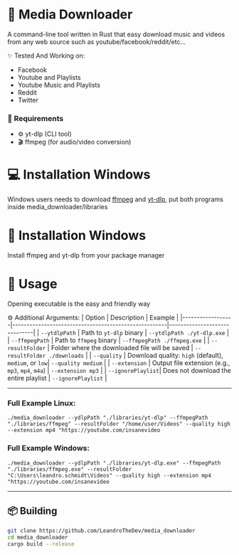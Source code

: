 # 🎵 Media Downloader
A command-line tool written in Rust that easy download music and videos from any web source such as youtube/facebook/reddit/etc...

✨ Tested And Working on:
- Facebook
- Youtube and Playlists
- Youtube Music and Playlists
- Reddit
- Twitter

### 🔧 Requirements
- ⚙️ yt-dlp (CLI tool)
- 🎬 ffmpeg (for audio/video conversion)

# 💻 Installation Windows
Windows users needs to download [ffmpeg](https://ffmpeg.org/download.html) and [yt-dlp](https://github.com/yt-dlp/yt-dlp/releases), put both programs inside media_downloader/libraries

# 🐧 Installation Windows
Install ffmpeg and yt-dlp from your package manager

# 🚀 Usage
Opening executable is the easy and friendly way

⚙️ Additional Arguments:
| Option           | Description                                          | Example                      |
|------------------|------------------------------------------------------|------------------------------|
| `--ytdlpPath`     | Path to `yt-dlp` binary                              | `--ytdlpPath ./yt-dlp.exe`   |
| `--ffmpegPath`    | Path to `ffmpeg` binary                              | `--ffmpegPath ./ffmpeg.exe`  |
| `--resultFolder`  | Folder where the downloaded file will be saved       | `--resultFolder ./downloads` |
| `--quality`       | Download quality: `high` (default), `medium`, or `low`| `--quality medium`           |
| `--extension`     | Output file extension (e.g., `mp3`, `mp4`, `m4a`)   | `--extension mp3`            |
| `--ignorePlaylist`| Does not download the entire playlist                | `--ignorePlaylist`            |

---

### Full Example Linux:
``./media_downloader --ydlpPath "./libraries/yt-dlp" --ffmpegPath "./libraries/ffmpeg" --resultFolder "/home/user/Videos" --quality high --extension mp4 "https://youtube.com/insanevideo``

### Full Example Windows:
``./media_downloader --ydlpPath "./libraries/yt-dlp.exe" --ffmpegPath "./libraries/ffmpeg.exe" --resultFolder "C:\Users\leandro.schmidt\Videos" --quality high --extension mp4 "https://youtube.com/insanevideo``

---

## 📦 Building
```bash
git clone https://github.com/LeandroTheDev/media_downloader
cd media_downloader
cargo build --release
```
